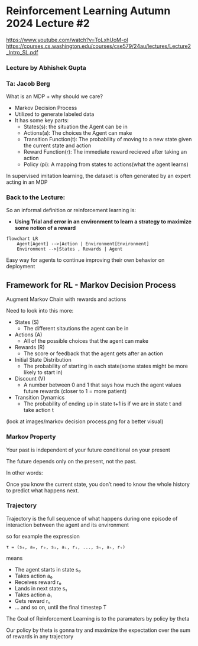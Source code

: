 # Reinforcement Learning Autumn 2024 Lecture #2
https://www.youtube.com/watch?v=ToLxhUoM-oI
https://courses.cs.washington.edu/courses/cse579/24au/lectures/Lecture2_Intro_SL.pdf


### Lecture by Abhishek Gupta
### Ta: Jacob Berg

What is an MDP + why should we care?
- Markov Decision Process
- Utilized to generate labeled data
- It has some key parts:
    - States(s): the situation the Agent can be in
    - Actions(a): The choices the Agent can make
    - Transition Function(t): The probability of moving to a new state given the current state and action
    - Reward Function(r): The immediate reward recieved after taking an action
    - Policy (pi): A mapping from states to actions(what the agent learns)

In supervised imitation learning, the dataset is often generated by an expert acting in an MDP

### Back to the Lecture:

So an informal definition or reinforcement learning is:
- **Using Trial and error in an environment to learn a strategy to maximize some notion of a reward**

```mermaid 
flowchart LR
    Agent[Agent] -->|Action | Environment[Environment]
    Environment -->|States , Rewards | Agent
```

Easy way for agents to continue improving their own behavior on deployment


## Framework for RL - Markov Decision Process
Augment Markov Chain with rewards and actions

Need to look into this more:
- States (S) 
    - The different sitautions the agent can be in
- Actions (A)
    - All of the possible choices that the agent can make
- Rewards (R)
    - The score or feedback that the agent gets after an action
- Initial State Distribution
    - The probability of starting in each state(some states might be more likely to start in)
- Discount (V)
    - A number between 0 and 1 that says how much the agent values future rewards (closer to 1 = more patient)
- Transition Dynamics
    - The probability of ending up in state t+1 is if we are in state t and take action t


(look at images/markov decision process.png for a better visual)

### Markov Property
Your past is independent of your future conditional on your present

The future depends only on the present, not the past.

In other words:

Once you know the current state, you don’t need to know the whole history to predict what happens next.


### Trajectory 
Trajectory is the full sequence of what happens during one episode of interaction between the agent and its environment

so for example the expression

```τ = (s₀, a₀, r₀, s₁, a₁, r₁, ..., sₜ, aₜ, rₜ)```

means 

- The agent starts in state s₀
- Takes action a₀
- Receives reward r₀
- Lands in next state s₁
- Takes action a₁
- Gets reward r₁
- … and so on, until the final timestep T


The Goal of Reinforcement Learning is to the paramaters by policy by theta

Our policy by theta is gonna try and maximize the expectation over the sum of rewards in any trajectory

